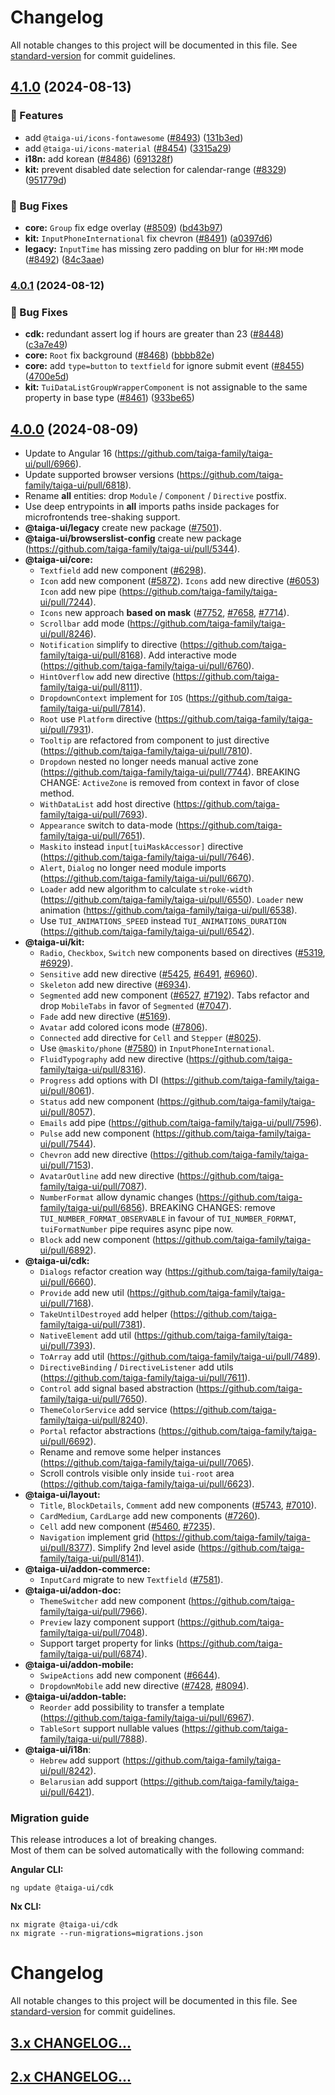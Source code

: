 # Changelog

All notable changes to this project will be documented in this file. See
[standard-version](https://github.com/conventional-changelog/standard-version) for commit guidelines.

## [4.1.0](https://github.com/taiga-family/taiga-ui/compare/v4.0.1...v4.1.0) (2024-08-13)

### 🚀 Features

- add `@taiga-ui/icons-fontawesome` ([#8493](https://github.com/taiga-family/taiga-ui/issues/8493))
  ([131b3ed](https://github.com/taiga-family/taiga-ui/commit/131b3ed6a007c3229fe65f13fd9bfe014d68e7c2))
- add `@taiga-ui/icons-material` ([#8454](https://github.com/taiga-family/taiga-ui/issues/8454))
  ([3315a29](https://github.com/taiga-family/taiga-ui/commit/3315a29f5e6539956d3dc7d6b4a01b1a0c3d45e4))
- **i18n:** add korean ([#8486](https://github.com/taiga-family/taiga-ui/issues/8486))
  ([691328f](https://github.com/taiga-family/taiga-ui/commit/691328f889c95346f18ced853fe2b91bd08e300f))
- **kit:** prevent disabled date selection for calendar-range
  ([#8329](https://github.com/taiga-family/taiga-ui/issues/8329))
  ([951779d](https://github.com/taiga-family/taiga-ui/commit/951779def714e366bb31c915be56ce9ee50115ee))

### 🐞 Bug Fixes

- **core:** `Group` fix edge overlay ([#8509](https://github.com/taiga-family/taiga-ui/issues/8509))
  ([bd43b97](https://github.com/taiga-family/taiga-ui/commit/bd43b977e00e554bbed373ed4987816dce49831f))
- **kit:** `InputPhoneInternational` fix chevron ([#8491](https://github.com/taiga-family/taiga-ui/issues/8491))
  ([a0397d6](https://github.com/taiga-family/taiga-ui/commit/a0397d6e6a20da1094367d11fa070f178dc6a9fc))
- **legacy:** `InputTime` has missing zero padding on blur for `HH:MM` mode
  ([#8492](https://github.com/taiga-family/taiga-ui/issues/8492))
  ([84c3aae](https://github.com/taiga-family/taiga-ui/commit/84c3aaec0eaeb60cd4e5a4f101f6e056942c7a6c))

### [4.0.1](https://github.com/taiga-family/taiga-ui/compare/v4.0.0...v4.0.1) (2024-08-12)

### 🐞 Bug Fixes

- **cdk:** redundant assert log if hours are greater than 23
  ([#8448](https://github.com/taiga-family/taiga-ui/issues/8448))
  ([c3a7e49](https://github.com/taiga-family/taiga-ui/commit/c3a7e4923eb958154e90b6bef7bda582ba8427fd))
- **core:** `Root` fix background ([#8468](https://github.com/taiga-family/taiga-ui/issues/8468))
  ([bbbb82e](https://github.com/taiga-family/taiga-ui/commit/bbbb82ece14906531fc140a8063bf0fc0ba217de))
- **core:** add `type=button` to `textfield` for ignore submit event
  ([#8455](https://github.com/taiga-family/taiga-ui/issues/8455))
  ([4700e5d](https://github.com/taiga-family/taiga-ui/commit/4700e5d143f33ca5af175be40cffea3d55f8241d))
- **kit:** `TuiDataListGroupWrapperComponent` is not assignable to the same property in base type
  ([#8461](https://github.com/taiga-family/taiga-ui/issues/8461))
  ([933be65](https://github.com/taiga-family/taiga-ui/commit/933be658d84d426d5b71e6535d808aa3145a1293))

## [4.0.0](https://github.com/taiga-family/taiga-ui/compare/v4.0.0-rc.10...v4.0.0) (2024-08-09)

- Update to Angular 16 (https://github.com/taiga-family/taiga-ui/pull/6966).
- Update supported browser versions (https://github.com/taiga-family/taiga-ui/pull/6818).
- Rename **all** entities: drop `Module` / `Component` / `Directive` postfix.
- Use deep entrypoints in **all** imports paths inside packages for microfrontends tree-shaking support.
- **@taiga-ui/legacy** create new package ([#7501](https://github.com/taiga-family/taiga-ui/pull/7501)).
- **@taiga-ui/browserslist-config** create new package (https://github.com/taiga-family/taiga-ui/pull/5344).
- **@taiga-ui/core:**
  - `Textfield` add new component ([#6298](https://github.com/taiga-family/taiga-ui/pull/6298)).
  - `Icon` add new component ([#5872](https://github.com/taiga-family/taiga-ui/pull/5872)). `Icons` add new directive
    ([#6053](https://github.com/taiga-family/taiga-ui/pull/6053)) `Icon` add new pipe
    (https://github.com/taiga-family/taiga-ui/pull/7244).
  - `Icons` new approach **based on mask** ([#7752](https://github.com/taiga-family/taiga-ui/pull/7752),
    [#7658](https://github.com/taiga-family/taiga-ui/pull/7658),
    [#7714](https://github.com/taiga-family/taiga-ui/pull/7714)).
  - `Scrollbar` add mode (https://github.com/taiga-family/taiga-ui/pull/8246).
  - `Notification` simplify to directive (https://github.com/taiga-family/taiga-ui/pull/8168). Add interactive mode
    (https://github.com/taiga-family/taiga-ui/pull/6760).
  - `HintOverflow` add new directive (https://github.com/taiga-family/taiga-ui/pull/8111).
  - `DropdownContext` implement for `IOS` (https://github.com/taiga-family/taiga-ui/pull/7814).
  - `Root` use `Platform` directive (https://github.com/taiga-family/taiga-ui/pull/7931).
  - `Tooltip` are refactored from component to just directive (https://github.com/taiga-family/taiga-ui/pull/7810).
  - `Dropdown` nested no longer needs manual active zone (https://github.com/taiga-family/taiga-ui/pull/7744). BREAKING
    CHANGE: `ActiveZone` is removed from context in favor of close method.
  - `WithDataList` add host directive (https://github.com/taiga-family/taiga-ui/pull/7693).
  - `Appearance` switch to data-mode (https://github.com/taiga-family/taiga-ui/pull/7651).
  - `Maskito` instead `input[tuiMaskAccessor]` directive (https://github.com/taiga-family/taiga-ui/pull/7646).
  - `Alert`, `Dialog` no longer need module imports (https://github.com/taiga-family/taiga-ui/pull/6670).
  - `Loader` add new algorithm to calculate `stroke-width` (https://github.com/taiga-family/taiga-ui/pull/6550).
    `Loader` new animation (https://github.com/taiga-family/taiga-ui/pull/6538).
  - Use `TUI_ANIMATIONS_SPEED` instead `TUI_ANIMATIONS_DURATION` (https://github.com/taiga-family/taiga-ui/pull/6542).
- **@taiga-ui/kit:**
  - `Radio`, `Checkbox`, `Switch` new components based on directives
    ([#5319](https://github.com/taiga-family/taiga-ui/pull/5319),
    [#6929](https://github.com/taiga-family/taiga-ui/pull/6929)).
  - `Sensitive` add new directive ([#5425](https://github.com/taiga-family/taiga-ui/pull/5425),
    [#6491](https://github.com/taiga-family/taiga-ui/pull/6491),
    [#6960](https://github.com/taiga-family/taiga-ui/pull/6960)).
  - `Skeleton` add new directive ([#6934](https://github.com/taiga-family/taiga-ui/pull/6934)).
  - `Segmented` add new component ([#6527](https://github.com/taiga-family/taiga-ui/pull/6527),
    [#7192](https://github.com/taiga-family/taiga-ui/pull/7192)). Tabs refactor and drop `MobileTabs` in favor of
    `Segmented` ([#7047](https://github.com/taiga-family/taiga-ui/pull/7047)).
  - `Fade` add new directive ([#5169](https://github.com/taiga-family/taiga-ui/pull/5169)).
  - `Avatar` add colored icons mode ([#7806](https://github.com/taiga-family/taiga-ui/pull/7806)).
  - `Connected` add directive for `Cell` and `Stepper` ([#8025](https://github.com/taiga-family/taiga-ui/pull/8025)).
  - Use `@maskito/phone` ([#7580](https://github.com/taiga-family/taiga-ui/pull/7580)) in `InputPhoneInternational`.
  - `FluidTypography` add new directive (https://github.com/taiga-family/taiga-ui/pull/8316).
  - `Progress` add options with DI (https://github.com/taiga-family/taiga-ui/pull/8061).
  - `Status` add new component (https://github.com/taiga-family/taiga-ui/pull/8057).
  - `Emails` add pipe (https://github.com/taiga-family/taiga-ui/pull/7596).
  - `Pulse` add new component (https://github.com/taiga-family/taiga-ui/pull/7544).
  - `Chevron` add new directive (https://github.com/taiga-family/taiga-ui/pull/7153).
  - `AvatarOutline` add new directive (https://github.com/taiga-family/taiga-ui/pull/7087).
  - `NumberFormat` allow dynamic changes (https://github.com/taiga-family/taiga-ui/pull/6856). BREAKING CHANGES: remove
    `TUI_NUMBER_FORMAT_OBSERVABLE` in favour of `TUI_NUMBER_FORMAT`, `tuiFormatNumber` pipe requires async pipe now.
  - `Block` add new component (https://github.com/taiga-family/taiga-ui/pull/6892).
- **@taiga-ui/cdk:**
  - `Dialogs` refactor creation way (https://github.com/taiga-family/taiga-ui/pull/6660).
  - `Provide` add new util (https://github.com/taiga-family/taiga-ui/pull/7168).
  - `TakeUntilDestroyed` add helper (https://github.com/taiga-family/taiga-ui/pull/7381).
  - `NativeElement` add util (https://github.com/taiga-family/taiga-ui/pull/7393).
  - `ToArray` add util (https://github.com/taiga-family/taiga-ui/pull/7489).
  - `DirectiveBinding` / `DirectiveListener` add utils (https://github.com/taiga-family/taiga-ui/pull/7611).
  - `Control` add signal based abstraction (https://github.com/taiga-family/taiga-ui/pull/7650).
  - `ThemeColorService` add service (https://github.com/taiga-family/taiga-ui/pull/8240).
  - `Portal` refactor abstractions (https://github.com/taiga-family/taiga-ui/pull/6692).
  - Rename and remove some helper instances (https://github.com/taiga-family/taiga-ui/pull/7065).
  - Scroll controls visible only inside `tui-root` area (https://github.com/taiga-family/taiga-ui/pull/6623).
- **@taiga-ui/layout:**
  - `Title`, `BlockDetails`, `Comment` add new components ([#5743](https://github.com/taiga-family/taiga-ui/pull/5743),
    [#7010](https://github.com/taiga-family/taiga-ui/pull/7010)).
  - `CardMedium`, `CardLarge` add new components ([#7260](https://github.com/taiga-family/taiga-ui/pull/7260)).
  - `Cell` add new component ([#5460](https://github.com/taiga-family/taiga-ui/pull/5460),
    [#7235](https://github.com/taiga-family/taiga-ui/pull/7235)).
  - `Navigation` implement grid (https://github.com/taiga-family/taiga-ui/pull/8377). Simplify 2nd level aside
    (https://github.com/taiga-family/taiga-ui/pull/8141).
- **@taiga-ui/addon-commerce:**
  - `InputCard` migrate to new `Textfield` ([#7581](https://github.com/taiga-family/taiga-ui/pull/7581)).
- **@taiga-ui/addon-doc:**
  - `ThemeSwitcher` add new component (https://github.com/taiga-family/taiga-ui/pull/7966).
  - `Preview` lazy component support (https://github.com/taiga-family/taiga-ui/pull/7048).
  - Support target property for links (https://github.com/taiga-family/taiga-ui/pull/6874).
- **@taiga-ui/addon-mobile:**
  - `SwipeActions` add new component ([#6644](https://github.com/taiga-family/taiga-ui/pull/6644)).
  - `DropdownMobile` add new directive ([#7428](https://github.com/taiga-family/taiga-ui/pull/7428),
    [#8094](https://github.com/taiga-family/taiga-ui/pull/8094)).
- **@taiga-ui/addon-table:**
  - `Reorder` add possibility to transfer a template (https://github.com/taiga-family/taiga-ui/pull/6967).
  - `TableSort` support nullable values (https://github.com/taiga-family/taiga-ui/pull/7888).
- **@taiga-ui/i18n**:
  - `Hebrew` add support (https://github.com/taiga-family/taiga-ui/pull/8242).
  - `Belarusian` add support (https://github.com/taiga-family/taiga-ui/pull/6421).

<div id="migration"> </div>

### Migration guide

This release introduces a lot of breaking changes.<br/> Most of them can be solved automatically with the following
command:

**Angular CLI:**

```
ng update @taiga-ui/cdk
```

**Nx CLI:**

```
nx migrate @taiga-ui/cdk
nx migrate --run-migrations=migrations.json
```

# Changelog

All notable changes to this project will be documented in this file. See
[standard-version](https://github.com/conventional-changelog/standard-version) for commit guidelines.

## [3.x CHANGELOG...](https://github.com/taiga-family/taiga-ui/blob/v3.x/CHANGELOG.md)

## [2.x CHANGELOG...](https://github.com/taiga-family/taiga-ui/blob/v2.x/CHANGELOG.md)
